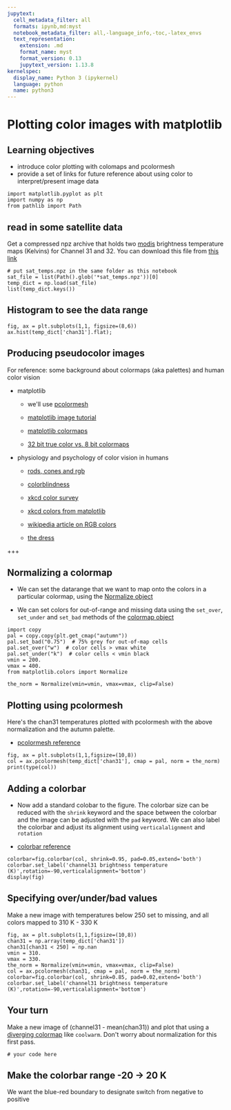 ```yaml
---
jupytext:
  cell_metadata_filter: all
  formats: ipynb,md:myst
  notebook_metadata_filter: all,-language_info,-toc,-latex_envs
  text_representation:
    extension: .md
    format_name: myst
    format_version: 0.13
    jupytext_version: 1.13.8
kernelspec:
  display_name: Python 3 (ipykernel)
  language: python
  name: python3
---
```


# Plotting color images with matplotlib


## Learning objectives

  * introduce color plotting with colomaps and pcolormesh
  * provide a set of links for future reference about using color to interpret/present image data

```{code-cell} ipython3
import matplotlib.pyplot as plt
import numpy as np
from pathlib import Path
```

## read in some satellite data

Get a compressed npz archive that holds two [modis](https://modis.gsfc.nasa.gov/about/specifications.php) brightness temperature maps (Kelvins) for Channel 31 and 32.  You can download this file
from [this link](https://github.com/phaustin/eosc211_students/blob/e211_live_main/wk13/sat_temps.npz)

```{code-cell} ipython3
# put sat_temps.npz in the same folder as this notebook
sat_file = list(Path().glob('*sat_temps.npz'))[0]
temp_dict = np.load(sat_file)
list(temp_dict.keys())
```

## Histogram to see the data range

```{code-cell} ipython3
fig, ax = plt.subplots(1,1, figsize=(8,6))
ax.hist(temp_dict['chan31'].flat);
```

## Producing pseudocolor images

For reference: some background about colormaps (aka palettes) and human color vision
 
* matplotlib

  * we'll use [pcolormesh](https://matplotlib.org/stable/api/_as_gen/matplotlib.pyplot.pcolormesh.html)

  * [matplotlib image tutorial](https://matplotlib.org/stable/tutorials/introductory/images.html)
 
  * [matplotlib colormaps](https://matplotlib.org/stable/tutorials/colors/colormaps.html)
  
  * [32 bit true color vs. 8 bit colormaps](https://www.computerhope.com/issues/ch001557.htm)
  
* physiology and psychology of color vision in humans

  * [rods, cones and rgb](https://www.healthline.com/health/tetrachromacy)
  
  * [colorblindness](https://www.colourblindawareness.org/colour-blindness/)

  * [xkcd color survey](https://blog.xkcd.com/2010/05/03/color-survey-results/)

  * [xkcd colors from matplotlib](https://seaborn.pydata.org/generated/seaborn.xkcd_palette.html)

  * [wikipedia article on RGB colors](https://en.wikipedia.org/wiki/RGB_color_model)

  * [the dress](https://en.wikipedia.org/wiki/The_dress)

+++

## Normalizing a colormap

* We can set the datarange that we want to map onto the colors in a particular colormap, using the
  [Normalize object](https://matplotlib.org/stable/api/_as_gen/matplotlib.colors.Normalize.html)
  
* We can set colors for out-of-range and missing data using the `set_over`, `set_under` and `set_bad` 
  methods of the [colormap object](https://matplotlib.org/stable/api/_as_gen/matplotlib.colors.Colormap.html)

```{code-cell} ipython3
import copy
pal = copy.copy(plt.get_cmap("autumn"))
pal.set_bad("0.75")  # 75% grey for out-of-map cells
pal.set_over("w")  # color cells > vmax white
pal.set_under("k")  # color cells < vmin black
vmin = 200.
vmax = 400.
from matplotlib.colors import Normalize

the_norm = Normalize(vmin=vmin, vmax=vmax, clip=False)
```

## Plotting using pcolormesh

Here's the chan31 temperatures plotted with pcolormesh with the above normalization and the autumn palette.

* [pcolormesh reference](https://matplotlib.org/stable/api/_as_gen/matplotlib.axes.Axes.pcolormesh.html?highlight=pcolormesh#matplotlib.axes.Axes.pcolormesh)

```{code-cell} ipython3
fig, ax = plt.subplots(1,1,figsize=(10,8))
col = ax.pcolormesh(temp_dict['chan31'], cmap = pal, norm = the_norm)
print(type(col))
```

## Adding a colorbar

* Now add a standard colobar to the figure.  The colorbar size can be reduced with the `shrink` keyword and
  the space between the colorbar and the image can be adjusted with the `pad` keyword.  We can also label the
  colorbar and adjust its alignment using `verticalalignment` and `rotation`
  

* [colorbar reference](https://matplotlib.org/stable/api/_as_gen/matplotlib.pyplot.colorbar.html)

```{code-cell} ipython3
colorbar=fig.colorbar(col, shrink=0.95, pad=0.05,extend='both')
colorbar.set_label('channel31 brightness temperature (K)',rotation=-90,verticalalignment='bottom')
display(fig)
```

## Specifying over/under/bad values

Make a new image with temperatures below 250 set to missing, and all colors mapped to 310 K - 330 K

```{code-cell} ipython3
fig, ax = plt.subplots(1,1,figsize=(10,8))
chan31 = np.array(temp_dict['chan31'])
chan31[chan31 < 250] = np.nan
vmin = 310.
vmax = 330.
the_norm = Normalize(vmin=vmin, vmax=vmax, clip=False)
col = ax.pcolormesh(chan31, cmap = pal, norm = the_norm)
colorbar=fig.colorbar(col, shrink=0.85, pad=0.02,extend='both')
colorbar.set_label('channel31 brightness temperature (K)',rotation=-90,verticalalignment='bottom')
```

## Your turn

Make a new image of (channel31 - mean(chan31)) and plot that using a [diverging colormap](https://matplotlib.org/stable/tutorials/colors/colormaps.html#diverging) like `coolwarm`.  Don't worry
about normalization for this first pass.

```{code-cell} ipython3
# your code here
```

## Make the colorbar range -20 -> 20 K 

We want the blue-red boundary to designate switch from negative to positive
